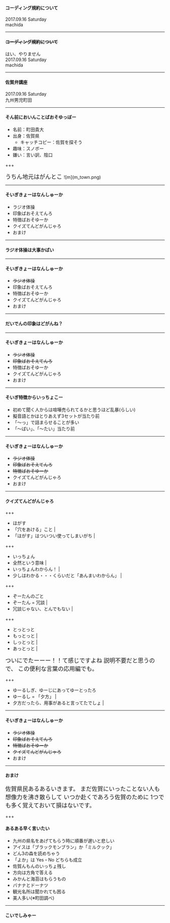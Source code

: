 #### コーディング規約について

2017.09.16 Saturday  
machida

---

#### ~~コーディング規約について~~
はい、やりません    
2017.09.16 Saturday  
machida

---

#### 佐賀弁講座
2017.09.16 Saturday  
九州男児町田

---

#### そん前においんことばおそゆっぼー

* 名前：町田貴大  
* 出身：佐賀県
  * キャッチコピー：佐賀を探そう
* 趣味：スノボー
* 嫌い：言い訳、陰口

+++

<span style="font-size: 18px;">
うちん地元はがんとこ
</span>
![m](m_town.png)

---

#### そいぎきょーはなんしゅーか

- ラジオ体操
- 印象ばおそえてんろ
- 特徴ばおそゆーか
- クイズてんどがんじゃろ
- おまけ

---

#### ラジオ体操は大事かばい

[佐賀弁ラジオ体操]:https://www.youtube.com/watch?v=SLEq8rPafy4 'ラジオ体操'

---

#### そいぎきょーはなんしゅーか

- ~~ラジオ体操~~
- 印象ばおそえてんろ
- 特徴ばおそゆーか
- クイズてんどがんじゃろ
- おまけ

---

#### だいでんの印象はどがんね？

---

#### そいぎきょーはなんしゅーか

- ~~ラジオ体操~~
- ~~印象ばおそえてんろ~~
- 特徴ばおそゆーか
- クイズてんどがんじゃろ
- おまけ

---


#### そいぎ特徴からいっちょこー

- 初めて聞く人からは喧嘩売られてるかと思うほど乱暴(らしい)
- 擬音語とかはとりあえず3セットが当たり前
- 「～っ」で詰まらせることが多い
- 「～ばい」、「～たい」当たり前

---

#### そいぎきょーはなんしゅーか

- ~~ラジオ体操~~
- ~~印象ばおそえてんろ~~
- ~~特徴ばおそゆーか~~
- クイズてんどがんじゃろ
- おまけ

---

#### クイズてんどがんじゃろ

+++

- ほがす
 - 「穴をあける」こと |
 - 「ほがす」はついつい使ってしまいがち |

+++

- いっちょん
 - 全然という意味 |
 - いっちょんわからん！ |
 - 少しはわかる・・・くらいだと「あんまいわからん」 |

+++

- ぞーたんのごと
 - ぞーたん = 冗談 |
 - 冗談じゃない、とんでもない |

+++

- とっとっと
 - もっとっと |
 - しっとっと |
 - あっとっと |

<span style="font-size: 18px;">
ついにでたーーー！！て感じですよね  
説明不要だと思うので、  
この便利な言葉の応用編でも。
</span>

+++

- ゆーるしぎ、ゆーじにあってゆーとったろ
 - ゆーるし = 「夕方」 |
 - 夕方だったら、用事があると言ってたでしょ |

---

#### そいぎきょーはなんしゅーか

- ~~ラジオ体操~~
- ~~印象ばおそえてんろ~~
- ~~特徴ばおそゆーか~~
- ~~クイズてんどがんじゃろ~~
- おまけ

---

#### おまけ

<span style="font-size: 18px;">
佐賀県民あるあるいきます。  
まだ佐賀にいったことない人も  
想像力を沸き散らして  
いつか赴くであろう佐賀のために  
1つでも多く覚えておいて損はないです。
</span>

+++

#### あるある早く言いたい

- 九州の県名をあげてもらう時に順番が遅いと悲しい
- アイスは「ブラックモンブラン」か「ミルクック」
- どん3の森を読めちゃう
- 「よか」は Yes・No どちらも成立
- 佐賀んもんのいっちょ残し
- 方向は方角で答える
- みかんと海苔はもらうもの
- バナナとドーナツ
- 観光名所は聞かれても困る
- 美人多い(※町田調べ)

---

#### こいでしみゃー
